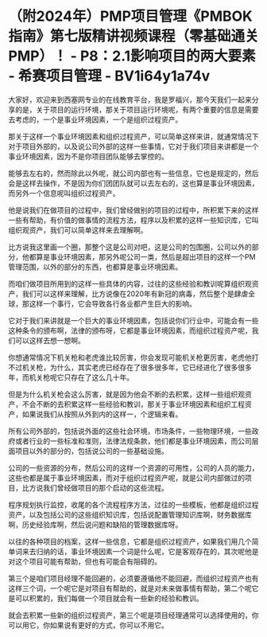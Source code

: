 # （附2024年）PMP项目管理《PMBOK指南》第七版精讲视频课程（零基础通关PMP）！ - P8：2.1影响项目的两大要素 - 希赛项目管理 - BV1i64y1a74v

大家好，欢迎来到西塞网专业的在线教育平台，我是罗福兴，那今天我们一起来分享的是，关于项目的运行环境，那关于项目运行环境呢，有两个重要的信息是需要去考虑的，一个是事业环境因素，一个是组织过程资产。

那关于这样一个事业环境因素和组织过程资产，可以简单这样来讲，就通常情况下对于项目外部的，以及说公司外部的这样一些事情，它对于我们项目来讲都是一个事业环境因素，因为不是你项目团队能够去掌控的。

能够去左右的，然而除此以外呢，就公司内部也有一些信息，它也是规定的，然后会是这样去操作，不是因为你们团团队就可以去左右的，这也算是事业环境因素，而另外一个信息呢叫组织过程资产。

他是说我们在做项目的过程中，我们曾经做别的项目的过程中，所积累下来的这样一些有帮助，有价值的做事情的流程方法，程序以及积累的这样一些知识库，它叫组织观资产，我们可以简单这样来去理解啊。

比方说我这里画一个圈，那整个这是公司对吧，这是公司的包围圈，公司以外的部分，他都算是事业环境因素，那另外呢公司一类，然后是超出项目的这样一个PM管理范围，以外的部分的东西，也都算是事业环境因素。

而咱们做项目所用到的这样一些具体的内容，过往的这些经验和教训呢算组织观资产，我们可以这样来理解，比方说像在2020年有新冠的病毒，然后整个是肆虐全球，那这样一个事行，它会导致各行各业都产生巨大的影响。

它对于我们来讲就是一个巨大的事业环境因素，包括说你们行业中，可能会有一些这种条令的颁布啊，法律的颁布呀，它都是事业环境因素，而组织过程资产呢，我们可以这样去想一想啊。

你想通常情况下机关枪和老虎谁比较厉害，你会发现可能机关枪更厉害，老虎他打不过机关枪，为什么，其实老虎已经存在了很多很多年，它已经进化了很多很多年，而机关枪呢它只存在了这么几十年。

但是为什么机关枪会这么厉害，就是因为他会不断的去积累，这样一些组织观资产，不会不断的去积累这样一些经验和教训，那关于事业环境因素和组织工程资产，如果说我们从按照从外到内的这样一，个逻辑来看。

所有公司外部的，包括说外面的这些社会环境，市场条件，一些物理环境，一些政府或者行业的一些标准和准则，法律法规条款，他们都是事业环境因素，而公司层面项目以外的部分的，包括说公司的一些基础设施。

公司的一些资源的分布，然后公司的这样一个资源的可用性，公司的人员的能力，这些也都是属于事业环境因素，而对于组织过程资产呢，就是公司内部做过的项目，比方说我们曾经做项目的那个启动的这些流程。

程序规划执行监控，收尾的各个流程程序方法，过往的一些模板，他都是组织过程资产，以及包括公司的这些组织知识库，包括说配置管理知识库啊，财务数据库啊，历史经验库啊，然后说问题和缺陷的管理数据库呀。

以往的各种项目的档案，这样一些信息，它都是组织过程资产，如果我们用几个简单词来去归纳的话，事业环境因素一个词是什么呢，它是客观存在的，其次呢他是对这个项目可能有帮助，但也有可能会有阻碍的。

第三个是咱们项目经理不能回避的，必须要遵循他不能回避，而组织过程资产也有这样三个词，一个呢它是对项目有帮助的，就是对未来做事情有帮助，第二个呢它是可以积累的，我们每做一个项目就会有一些新的经验和教训。

就会去积累一些新的组织过程资产，第三个呢是项目经理通常可以选择使用的，你可以用它，你如果说有更好的方式，你可以不用它。

